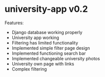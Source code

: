 # university-app v0.2

Features:
- Django database working properly
- University app working
- Filtering has limited functionality
- Implemented simple filter page design
- Implemented functioning search bar
- Implemented changeable university photos
- University own page with links
- Complex filtering
